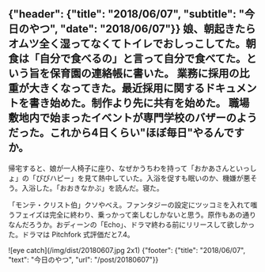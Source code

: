 {"header": {"title": "2018/06/07", "subtitle": "今日のやつ", "date": "2018/06/07"}}
娘、朝起きたらオムツ全く湿ってなくてトイレでおしっこしてた。朝食は「自分で食べるの」と言って自分で食べてた。という旨を保育園の連絡帳に書いた。
業務に採用の比重が大きくなってきた。最近採用に関するドキュメントを書き始めた。制作より先に共有を始めた。
職場敷地内で始まったイベントが専門学校のバザーのようだった。これから4日くらい"ほぼ毎日"やるんですか。
---
帰宅すると、娘が一人椅子に座り、なぜかうちわを持って「おかあさんといっしょ」の「ぴぴハピー」を見て熱中していた。入浴を促すも眠いのか、機嫌が悪そう。入浴した。「おおきなかぶ」を読んだ。寝た。

「モンテ・クリスト伯」クソやべえ。ファンタジーの設定にツッコミを入れて嗤うフェイズは完全に終わり、乗っかって楽しむしかないと思う。原作もあの通りなんだろうか。おディーンの「Echo」、ドラマ終わる前にリリースして欲しかった。ドラマは Pitchfork 式評価だと7.4。

![eye catch](/img/dist/20180607.jpg 2x1)
{"footer": {"title": "2018/06/07", "text": "今日のやつ", "url": "/post/20180607"}}